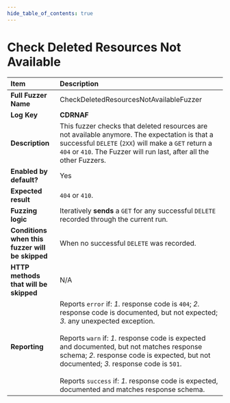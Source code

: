 ```yaml
--- 
hide_table_of_contents: true
---
```


# Check Deleted Resources Not Available

| Item                                            | Description                                                                                                                                                                                                                                                                                                                                                                                                                                 |
|:------------------------------------------------|:--------------------------------------------------------------------------------------------------------------------------------------------------------------------------------------------------------------------------------------------------------------------------------------------------------------------------------------------------------------------------------------------------------------------------------------------|
| **Full Fuzzer Name**                            | CheckDeletedResourcesNotAvailableFuzzer                                                                                                                                                                                                                                                                                                                                                                                                     |
| **Log Key**                                     | **CDRNAF**                                                                                                                                                                                                                                                                                                                                                                                                                                  |
| **Description**                                 | This fuzzer checks that deleted resources are not available anymore. The expectation is that a successful `DELETE` (`2XX`) will make a `GET` return a `404` or `410`. The Fuzzer will run last, after all the other Fuzzers.                                                                                                                                                                                                                |
| **Enabled by default?**                         | Yes                                                                                                                                                                                                                                                                                                                                                                                                                                         |
| **Expected result**                             | `404` or `410`.                                                                                                                                                                                                                                                                                                                                                                                                                             |
| **Fuzzing logic**                               | Iteratively **sends** a `GET` for any successful `DELETE` recorded through the current run.                                                                                                                                                                                                                                                                                                                                                 |
| **Conditions when this fuzzer will be skipped** | When no successful `DELETE` was recorded.                                                                                                                                                                                                                                                                                                                                                                                                   |
| **HTTP methods that will be skipped**           | N/A                                                                                                                                                                                                                                                                                                                                                                                                                                         |
| **Reporting**                                   | Reports `error` if: *1.* response code is `404`; *2.* response code is documented, but not expected; *3.* any unexpected exception. <br/><br/> Reports `warn` if: *1.* response code is expected and documented, but not matches response schema; *2.* response code is expected, but not documented; *3.* response code is `501`. <br/><br/> Reports `success` if: *1.* response code is expected, documented and matches response schema. | 
